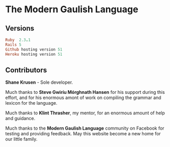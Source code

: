 # The Modern Gaulish Language

## Versions 

```ruby
Ruby  2.3.1
Rails 5
Github hosting version 51
Heroku hosting version 51
```

## Contributors

**Shane Krusen** - Sole developer.

Much thanks to **Steve Gwiríu Mórghnath Hansen** for his support during this effort, and for his enormous amont of work on compiling the grammar and lexicon for the language.

Much thanks to **Klint Thrasher**, my mentor, for an enormous amount of help and guidance.

Much thanks to the **Modern Gaulish Language** community on Facebook for testing and providing feedback. May this website become a new home for our little family.

